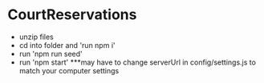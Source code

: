 # CourtReservations
- unzip files
- cd into folder and 'run npm i'
- run 'npm run seed'
- run 'npm start'
***may have to change serverUrl in config/settings.js to match your computer settings
